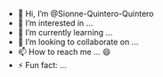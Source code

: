 - 👋 Hi, I’m @Sionne-Quintero-Quintero
- 👀 I’m interested in ...
- 🌱 I’m currently learning ...
- 💞️ I’m looking to collaborate on ...
- 📫 How to reach me ... 😄
- ⚡ Fun fact: ...

<!---
Sionne-Quintero-Quintero/Sionne-Quintero-Quintero is a ✨ special ✨ repository because its `README.md` (this file) appears on your GitHub profile.
You can click the Preview link to take a look at your changes.
--->
